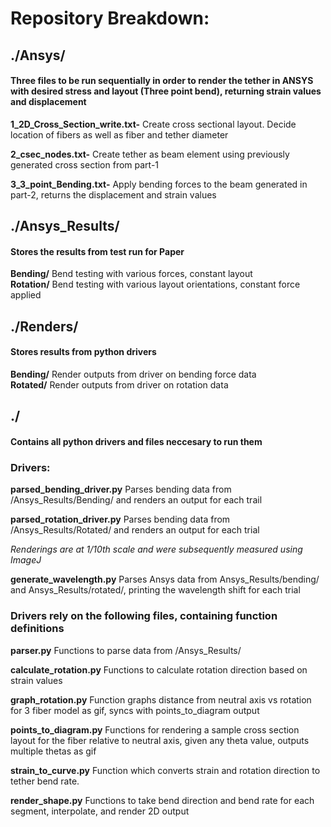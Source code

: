 

# Repository Breakdown:

## ./Ansys/
####    Three files to be run sequentially in order to render the tether in ANSYS with desired stress and layout (Three point bend), returning strain values and displacement 

**1_2D_Cross_Section_write.txt-**
    Create cross sectional layout. Decide location of fibers as well as fiber and tether diameter

**2_csec_nodes.txt-**
    Create tether as beam element using previously generated cross section from part-1

**3_3_point_Bending.txt-**
    Apply bending forces to the beam generated in part-2, returns the displacement and strain values



## ./Ansys_Results/
####    Stores the results from test run for Paper

**Bending/**    Bend testing with various forces, constant layout<br/>
**Rotation/**   Bend testing with various layout orientations, constant force applied



## ./Renders/
####     Stores results from python drivers

**Bending/**    Render outputs from driver on bending force data <br/>
**Rotated/**    Render outputs from driver on rotation data



## ./
####    Contains all python drivers and files neccesary to run them

### Drivers:

**parsed_bending_driver.py**
    Parses bending data from /Ansys_Results/Bending/ and renders an output for each trail

**parsed_rotation_driver.py**
    Parses bending data from /Ansys_Results/Rotated/ and renders an output for each trial

*Renderings are at 1/10th scale and were subsequently measured using ImageJ*


**generate_wavelength.py**
    Parses Ansys data from Ansys_Results/bending/ and Ansys_Results/rotated/, printing the wavelength shift for each trial


### Drivers rely on the following files, containing function definitions


**parser.py**
    Functions to parse data from  /Ansys_Results/

**calculate_rotation.py**
    Functions to calculate rotation direction based on strain values

**graph_rotation.py** 
    Function graphs distance from neutral axis vs rotation for 3 fiber model as gif, syncs with points_to_diagram output

**points_to_diagram.py** 
    Functions for rendering a sample cross section layout for the fiber relative to neutral axis, given any theta value, outputs multiple thetas as gif

**strain_to_curve.py**
    Function which converts strain and rotation direction to tether bend rate. 

**render_shape.py**
    Functions to take bend direction and bend rate for each segment, interpolate, and render 2D output 






